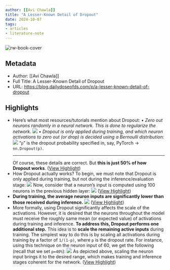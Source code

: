 ```yaml
---
author: [[Avi Chawla]]
title: "A Lesser-Known Detail of Dropout"
date: 2024-10-07
tags: 
- articles
- literature-note
---
```

![rw-book-cover](https://substackcdn.com/image/fetch/f_auto,q_auto:good,fl_progressive:steep/https%3A%2F%2Fsubstack-post-media.s3.amazonaws.com%2Fpublic%2Fimages%2F0af18fda-a5aa-4d65-91e0-742f7ea83170_2484x1220.png)

## Metadata
- Author: [[Avi Chawla]]
- Full Title: A Lesser-Known Detail of Dropout
- URL: https://blog.dailydoseofds.com/p/a-lesser-known-detail-of-dropout

## Highlights
- Here’s what most resources/tutorials mention about Dropout:
  • *Zero out neurons randomly in a neural network. This is done to regularize the network.*
  ![](https://substackcdn.com/image/fetch/w_1456,c_limit,f_auto,q_auto:good,fl_progressive:steep/https%3A%2F%2Fsubstack-post-media.s3.amazonaws.com%2Fpublic%2Fimages%2F969ff57d-569b-4e8d-aaea-185606b9bb42_3497x1303.png)
  • *Dropout is only applied during training, and which neuron activations to zero out (or drop) is decided using a Bernoulli distribution:*
  ![](https://substackcdn.com/image/fetch/w_1456,c_limit,f_auto,q_auto:good,fl_progressive:steep/https%3A%2F%2Fsubstack-post-media.s3.amazonaws.com%2Fpublic%2Fimages%2Ffb375d89-ab10-4b10-806c-134df2690bdb_1996x736.png)
  “`p`” is the dropout probability specified in, say, PyTorch → `nn.Dropout(p)`.
  * * *
  Of course, these details are correct.
  But **this is just 50% of how Dropout works**. ([View Highlight](https://read.readwise.io/read/01j9m75sqhm37e8tdq2ghsfa1n))
- How Dropout actually works?
  To begin, we must note that Dropout is only applied during training, but not during the inference/evaluation stage:
  ![](https://substackcdn.com/image/fetch/w_1456,c_limit,f_auto,q_auto:good,fl_progressive:steep/https%3A%2F%2Fsubstack-post-media.s3.amazonaws.com%2Fpublic%2Fimages%2F67fd4e25-6c1a-4d4a-9070-181c3c65d34a_3197x1440.png)
  Now, consider that a neuron’s input is computed using 100 neurons in the previous hidden layer:
  ![](https://substackcdn.com/image/fetch/w_1456,c_limit,f_auto,q_auto:good,fl_progressive:steep/https%3A%2F%2Fsubstack-post-media.s3.amazonaws.com%2Fpublic%2Fimages%2F95076d03-7cf2-41f4-9fc3-2e694e1d87bd_1401x719.png) ([View Highlight](https://read.readwise.io/read/01j9m77e8gwy39w2byvv700h0m))
- **During training, the average neuron inputs are significantly lower than those received during inference.**
  ![](https://substackcdn.com/image/fetch/w_1456,c_limit,f_auto,q_auto:good,fl_progressive:steep/https%3A%2F%2Fsubstack-post-media.s3.amazonaws.com%2Fpublic%2Fimages%2F420c3f68-78c4-4dec-902e-4d7e04cd7754_3651x1555.png) ([View Highlight](https://read.readwise.io/read/01j9m799ebh4aweyxhqf5109eg))
- More formally, using Dropout significantly affects the scale of the activations.
  However, it is desired that the neurons throughout the model must receive the roughly same mean (or expected value) of activations during training and inference.
  **To address this, Dropout performs one additional step.**
  This idea is to **scale the remaining active inputs** during training.
  The simplest way to do this is by scaling all activations during training by a factor of `1/(1-p)`, where `p` is the dropout rate.
  For instance, using this technique on the neuron input of 60, we get the following (recall that we set `p=40%`):
  ![](https://substackcdn.com/image/fetch/w_1456,c_limit,f_auto,q_auto:good,fl_progressive:steep/https%3A%2F%2Fsubstack-post-media.s3.amazonaws.com%2Fpublic%2Fimages%2F65825e57-2954-4d30-895d-317d6db60263_2450x501.png)
  As depicted above, scaling the neuron input brings it to the desired range, which makes training and inference stages coherent for the network. ([View Highlight](https://read.readwise.io/read/01j9m79ppr9ys9t63ymmgzdaf1))
